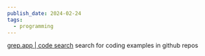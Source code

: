 ```yaml
---
publish_date: 2024-02-24
tags:
  - programming
---
```

[grep.app | code search](https://grep.app/) search for coding examples in github repos